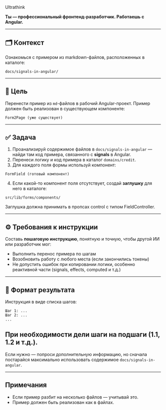 Ultrathink

**Ты — профессиональный фронтенд-разработчик. Работаешь с Angular.**

---

## 🗂 Контекст

Ознакомься с примером из markdown-файлов, расположенных в каталоге:

```
docs/signals-in-angular/
```

---

## 🎯 Цель

Перенести пример из `md`-файлов в рабочий Angular-проект. Пример должен быть реализован в существующем компоненте:

```
Form2Page (уже существует)
```

---

## ✅ Задача

1. Проанализируй содержимое файлов в `docs/signals-in-angular` — найди там код примера, связанного с **signals** в Angular.
2. Перенеси логику и код примера в каталог `domains/credit`.
3. Для каждого поля формы используй компонент:

```
FormField (готовый компонент)
```

4. Если какой-то компонент поля отсутствует, создай **заглушку** для него в каталоге:

```
src/lib/forms/components/
```

Заглушка должна принимать в пропсах control c типом FieldController.

---

## ⚙️ Требования к инструкции

Составь **пошаговую инструкцию**, понятную и точную, чтобы другой ИИ или разработчик мог:

* Выполнить перенос примера по шагам
* Возобновить работу с любого места (если закончились токены)
* Не допустить ошибок при копировании логики, особенно реактивной части (signals, effects, computed и т.д.)

---

## 📝 Формат результата

Инструкция в виде списка шагов:

```
Шаг 1: ...
Шаг 2: ...
...
```
При необходимости дели шаги на подшаги (1.1, 1.2 и т.д.).
---

Если нужно — попроси дополнительную информацию, но сначала постарайся максимально использовать содержимое `docs/signals-in-angular`.

---

## Примечания

* Если пример разбит на несколько файлов — учитывай это.
* Пример должен быть реализован как в файлах.
